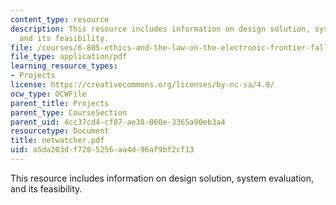 ```yaml
---
content_type: resource
description: This resource includes information on design solution, system evaluation,
  and its feasibility.
file: /courses/6-805-ethics-and-the-law-on-the-electronic-frontier-fall-2005/a5da203df7285256aa4d96af9bf2cf13_netwatcher.pdf
file_type: application/pdf
learning_resource_types:
- Projects
license: https://creativecommons.org/licenses/by-nc-sa/4.0/
ocw_type: OCWFile
parent_title: Projects
parent_type: CourseSection
parent_uid: 4cc37cd4-cf07-ae38-060e-3365a90eb3a4
resourcetype: Document
title: netwatcher.pdf
uid: a5da203d-f728-5256-aa4d-96af9bf2cf13
---
```

This resource includes information on design solution, system evaluation, and its feasibility.